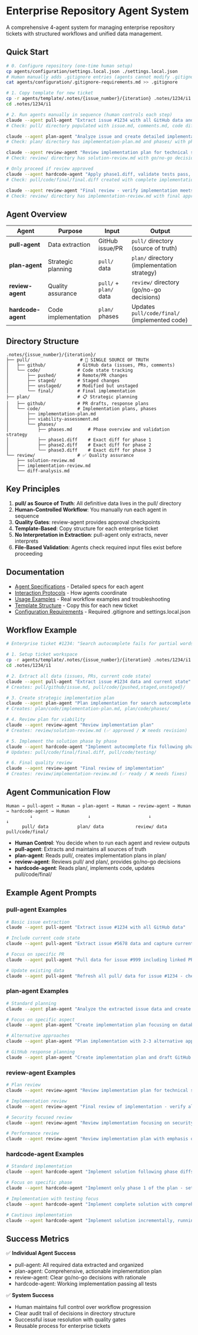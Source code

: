 # Enterprise Repository Agent System

A comprehensive 4-agent system for managing enterprise repository tickets with structured workflows and unified data management.

## Quick Start

```bash
# 0. Configure repository (one-time human setup)
cp agents/configuration/settings.local.json ./settings.local.json
# Human manually adds .gitignore entries (agents cannot modify .gitignore)
cat agents/configuration/.gitignore-requirements.md >> .gitignore

# 1. Copy template for new ticket
cp -r agents/template/.notes/{issue_number}/{iteration} .notes/1234/i1
cd .notes/1234/i1

# 2. Run agents manually in sequence (human controls each step)
claude --agent pull-agent "Extract issue #1234 with all GitHub data and current code state"
# Check: pull/ directory populated with issue.md, comments.md, code diffs

claude --agent plan-agent "Analyze issue and create detailed implementation plan with exact phase diffs" 
# Check: plan/ directory has implementation-plan.md and phases/ with phase1.diff, phase2.diff, etc.

claude --agent review-agent "Review implementation plan for technical soundness and viability"
# Check: review/ directory has solution-review.md with go/no-go decision

# Only proceed if review approved
claude --agent hardcode-agent "Apply phase1.diff, validate tests pass, then phase2.diff, validate, then phase3.diff"
# Check: pull/code/final/final.diff created with complete implementation

claude --agent review-agent "Final review - verify implementation meets all original requirements"
# Check: review/ directory has implementation-review.md with final approval/rejection
```

## Agent Overview

| Agent | Purpose | Input | Output |
|-------|---------|--------|---------|
| **pull-agent** | Data extraction | GitHub issue/PR | `pull/` directory (source of truth) |
| **plan-agent** | Strategic planning | `pull/` data | `plan/` directory (implementation strategy) |
| **review-agent** | Quality assurance | `pull/` + `plan/` data | `review/` directory (go/no-go decisions) |
| **hardcode-agent** | Code implementation | `plan/` phases | Updates `pull/code/final/` (implemented code) |

## Directory Structure

```
.notes/{issue_number}/{iteration}/
├── pull/                   # 🏢 SINGLE SOURCE OF TRUTH
│   ├── github/            # GitHub data (issues, PRs, comments)
│   └── code/              # Code state tracking
│       ├── pushed/        # Remote/PR changes
│       ├── staged/        # Staged changes
│       ├── unstaged/      # Modified but unstaged
│       └── final/         # Final implementation
├── plan/                  # 📋 Strategic planning
│   ├── github/            # PR drafts, response plans
│   └── code/              # Implementation plans, phases
│       ├── implementation-plan.md
│       ├── viability-assessment.md  
│       └── phases/
│           ├── phases.md      # Phase overview and validation strategy
│           ├── phase1.diff    # Exact diff for phase 1
│           ├── phase2.diff    # Exact diff for phase 2
│           └── phase3.diff    # Exact diff for phase 3
└── review/                # ✅ Quality assurance
    ├── solution-review.md
    ├── implementation-review.md
    └── diff-analysis.md
```

## Key Principles

1. **pull/ as Source of Truth**: All definitive data lives in the pull/ directory
2. **Human-Controlled Workflow**: You manually run each agent in sequence
3. **Quality Gates**: review-agent provides approval checkpoints  
4. **Template-Based**: Copy structure for each enterprise ticket
5. **No Interpretation in Extraction**: pull-agent only extracts, never interprets
6. **File-Based Validation**: Agents check required input files exist before proceeding

## Documentation

- [Agent Specifications](./pull-agent.md) - Detailed specs for each agent
- [Interaction Protocols](./agent-interaction-protocols.md) - How agents coordinate
- [Usage Examples](./usage-examples.md) - Real workflow examples and troubleshooting
- [Template Structure](./template/) - Copy this for each new ticket
- [Configuration Requirements](./configuration/) - Required .gitignore and settings.local.json

## Workflow Example

```bash
# Enterprise ticket #1234: "Search autocomplete fails for partial words"

# 1. Setup ticket workspace
cp -r agents/template/.notes/{issue_number}/{iteration} .notes/1234/i1
cd .notes/1234/i1

# 2. Extract all data (issues, PRs, current code state)
claude --agent pull-agent "Extract issue #1234 data and current state"
# Creates: pull/github/issue.md, pull/code/{pushed,staged,unstaged}/

# 3. Create strategic implementation plan
claude --agent plan-agent "Plan implementation for search autocomplete fix"
# Creates: plan/code/implementation-plan.md, plan/code/phases/

# 4. Review plan for viability
claude --agent review-agent "Review implementation plan"
# Creates: review/solution-review.md (✅ approved / ❌ needs revision)

# 5. Implement the solution phase by phase
claude --agent hardcode-agent "Implement autocomplete fix following phases"
# Updates: pull/code/final/final.diff, pull/code/testing/

# 6. Final quality review
claude --agent review-agent "Final review of implementation"
# Creates: review/implementation-review.md (✅ ready / ❌ needs fixes)
```

## Agent Communication Flow

```
Human → pull-agent → Human → plan-agent → Human → review-agent → Human → hardcode-agent → Human
         ↓                     ↓                      ↓                      ↓
      pull/ data           plan/ data            review/ data        pull/code/final/
```

- **Human Control**: You decide when to run each agent and review outputs
- **pull-agent**: Extracts and maintains all sources of truth
- **plan-agent**: Reads pull/, creates implementation plans in plan/
- **review-agent**: Reviews pull/ and plan/, provides go/no-go decisions
- **hardcode-agent**: Reads plan/, implements code, updates pull/code/final/

## Example Agent Prompts

### pull-agent Examples
```bash
# Basic issue extraction
claude --agent pull-agent "Extract issue #1234 with all GitHub data"

# Include current code state  
claude --agent pull-agent "Extract issue #5678 data and capture current git state - staged, unstaged, and remote changes"

# Focus on specific PR
claude --agent pull-agent "Pull data for issue #999 including linked PR #123 with all diffs and review comments"

# Update existing data
claude --agent pull-agent "Refresh all pull/ data for issue #1234 - check for new comments and code changes"
```

### plan-agent Examples  
```bash
# Standard planning
claude --agent plan-agent "Analyze the extracted issue data and create comprehensive implementation plan with phase diffs"

# Focus on specific aspect
claude --agent plan-agent "Create implementation plan focusing on database changes for the user authentication issue"

# Alternative approaches
claude --agent plan-agent "Plan implementation with 2-3 alternative approaches and recommend the best one"

# GitHub response planning
claude --agent plan-agent "Create implementation plan and draft GitHub PR description following repository conventions"
```

### review-agent Examples
```bash
# Plan review
claude --agent review-agent "Review implementation plan for technical soundness, risks, and completeness"

# Implementation review
claude --agent review-agent "Final review of implementation - verify all requirements met and code quality acceptable"

# Security focused review
claude --agent review-agent "Review implementation focusing on security implications and potential vulnerabilities"

# Performance review
claude --agent review-agent "Review implementation plan with emphasis on performance impact and scalability"
```

### hardcode-agent Examples
```bash
# Standard implementation
claude --agent hardcode-agent "Implement solution following phase diffs - apply phase1.diff, validate, then phase2.diff, validate, then phase3.diff"

# Focus on specific phase
claude --agent hardcode-agent "Implement only phase 1 of the plan - setup and foundation changes with full testing"

# Implementation with testing focus
claude --agent hardcode-agent "Implement complete solution with comprehensive test coverage and validation at each phase"

# Cautious implementation
claude --agent hardcode-agent "Implement solution incrementally, running full test suite after each phase before proceeding"
```

## Success Metrics

✅ **Individual Agent Success**
- pull-agent: All required data extracted and organized
- plan-agent: Comprehensive, actionable implementation plan  
- review-agent: Clear go/no-go decisions with rationale
- hardcode-agent: Working implementation passing all tests

✅ **System Success**
- Human maintains full control over workflow progression
- Clear audit trail of decisions in directory structure
- Successful issue resolution with quality gates
- Reusable process for enterprise tickets